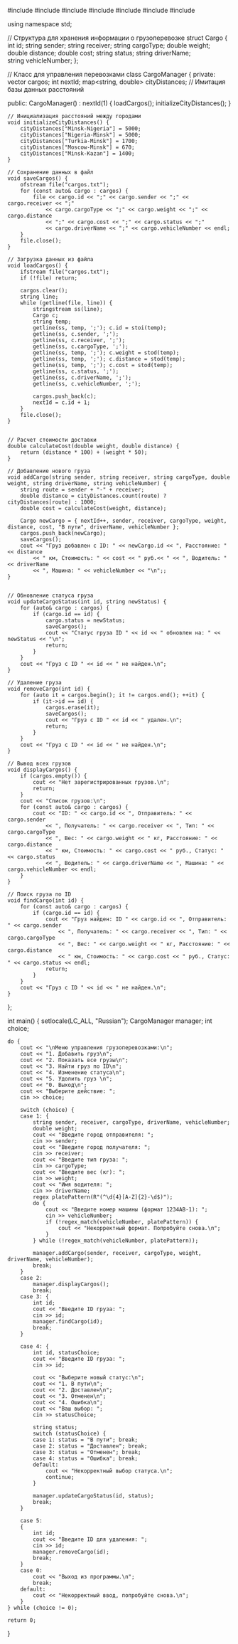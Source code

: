 #include <iostream>
#include <vector>
#include <string>
#include <fstream>
#include <sstream>
#include <map>
#include <regex>


using namespace std;

// Структура для хранения информации о грузоперевозке
struct Cargo {
    int id;
    string sender;
    string receiver;
    string cargoType;
    double weight;
    double distance;
    double cost;
    string status;
    string driverName;     
    string vehicleNumber;
};

// Класс для управления перевозками
class CargoManager {
private:
    vector<Cargo> cargos;
    int nextId;
    map<string, double> cityDistances; // Имитация базы данных расстояний

public:
    CargoManager() : nextId(1) {
        loadCargos();
        initializeCityDistances();
    }

    // Инициализация расстояний между городами
    void initializeCityDistances() {
        cityDistances["Minsk-Nigeria"] = 5000;
        cityDistances["Nigeria-Minsk"] = 5000;
        cityDistances["Turkia-Minsk"] = 1700;
        cityDistances["Moscow-Minsk"] = 670;
        cityDistances["Minsk-Kazan"] = 1400;
    }

    // Сохранение данных в файл
    void saveCargos() {
        ofstream file("cargos.txt");
        for (const auto& cargo : cargos) {
            file << cargo.id << ";" << cargo.sender << ";" << cargo.receiver << ";"
                << cargo.cargoType << ";" << cargo.weight << ";" << cargo.distance
                << ";" << cargo.cost << ";" << cargo.status << ";"
                << cargo.driverName << ";" << cargo.vehicleNumber << endl; 
        }
        file.close();
    }

    // Загрузка данных из файла
    void loadCargos() {
        ifstream file("cargos.txt");
        if (!file) return;

        cargos.clear();
        string line;
        while (getline(file, line)) {
            stringstream ss(line);
            Cargo c;
            string temp;
            getline(ss, temp, ';'); c.id = stoi(temp);
            getline(ss, c.sender, ';');
            getline(ss, c.receiver, ';');
            getline(ss, c.cargoType, ';');
            getline(ss, temp, ';'); c.weight = stod(temp);
            getline(ss, temp, ';'); c.distance = stod(temp);
            getline(ss, temp, ';'); c.cost = stod(temp);
            getline(ss, c.status, ';');
            getline(ss, c.driverName, ';');    
            getline(ss, c.vehicleNumber, ';'); 

            cargos.push_back(c);
            nextId = c.id + 1;
        }
        file.close();
    }


    // Расчет стоимости доставки
    double calculateCost(double weight, double distance) {
        return (distance * 100) + (weight * 50);
    }

    // Добавление нового груза
    void addCargo(string sender, string receiver, string cargoType, double weight, string driverName, string vehicleNumber) {
        string route = sender + "-" + receiver;
        double distance = cityDistances.count(route) ? cityDistances[route] : 1000; 
        double cost = calculateCost(weight, distance);

        Cargo newCargo = { nextId++, sender, receiver, cargoType, weight, distance, cost, "В пути", driverName, vehicleNumber };
        cargos.push_back(newCargo);
        saveCargos();
        cout << "Груз добавлен с ID: " << newCargo.id << ", Расстояние: " << distance
            << " км, Стоимость: " << cost << " руб.<< " << ", Водитель: " << driverName
            << ", Машина: " << vehicleNumber << "\n";;
    }


    // Обновление статуса груза
    void updateCargoStatus(int id, string newStatus) {
        for (auto& cargo : cargos) {
            if (cargo.id == id) {
                cargo.status = newStatus;
                saveCargos();
                cout << "Статус груза ID " << id << " обновлен на: " << newStatus << "\n";
                return;
            }
        }
        cout << "Груз с ID " << id << " не найден.\n";
    }

    // Удаление груза
    void removeCargo(int id) {
        for (auto it = cargos.begin(); it != cargos.end(); ++it) {
            if (it->id == id) {
                cargos.erase(it);
                saveCargos();
                cout << "Груз с ID " << id << " удален.\n";
                return;
            }
        }
        cout << "Груз с ID " << id << " не найден.\n";
    }

    // Вывод всех грузов
    void displayCargos() {
        if (cargos.empty()) {
            cout << "Нет зарегистрированных грузов.\n";
            return;
        }
        cout << "Список грузов:\n";
        for (const auto& cargo : cargos) {
            cout << "ID: " << cargo.id << ", Отправитель: " << cargo.sender
                << ", Получатель: " << cargo.receiver << ", Тип: " << cargo.cargoType
                << ", Вес: " << cargo.weight << " кг, Расстояние: " << cargo.distance
                << " км, Стоимость: " << cargo.cost << " руб., Статус: " << cargo.status
                << ", Водитель: " << cargo.driverName << ", Машина: " << cargo.vehicleNumber << endl;
        }
    }

    // Поиск груза по ID
    void findCargo(int id) {
        for (const auto& cargo : cargos) {
            if (cargo.id == id) {
                cout << "Груз найден: ID " << cargo.id << ", Отправитель: " << cargo.sender
                    << ", Получатель: " << cargo.receiver << ", Тип: " << cargo.cargoType
                    << ", Вес: " << cargo.weight << " кг, Расстояние: " << cargo.distance
                    << " км, Стоимость: " << cargo.cost << " руб., Статус: " << cargo.status << endl;
                return;
            }
        }
        cout << "Груз с ID " << id << " не найден.\n";
    }
};


int main() {
    setlocale(LC_ALL, "Russian");
    CargoManager manager;
    int choice;

    do {
        cout << "\nМеню управления грузоперевозками:\n";
        cout << "1. Добавить груз\n";
        cout << "2. Показать все грузы\n";
        cout << "3. Найти груз по ID\n";
        cout << "4. Изменение статуса\n";
        cout << "5. Удолить груз \n";
        cout << "0. Выход\n";
        cout << "Выберите действие: ";
        cin >> choice;

        switch (choice) {
        case 1: {
            string sender, receiver, cargoType, driverName, vehicleNumber;
            double weight;
            cout << "Введите город отправителя: ";
            cin >> sender;
            cout << "Введите город получателя: ";
            cin >> receiver;
            cout << "Введите тип груза: ";
            cin >> cargoType;
            cout << "Введите вес (кг): ";
            cin >> weight;
            cout << "Имя водителя: ";
            cin >> driverName;
            regex platePattern(R"(^\d{4}[A-Z]{2}-\d$)");
            do {
                cout << "Введите номер машины (формат 1234AB-1): ";
                cin >> vehicleNumber;
                if (!regex_match(vehicleNumber, platePattern)) {
                    cout << "Некорректный формат. Попробуйте снова.\n";
                }
            } while (!regex_match(vehicleNumber, platePattern));

            manager.addCargo(sender, receiver, cargoType, weight, driverName, vehicleNumber);
            break;
        }
        case 2:
            manager.displayCargos();
            break;
        case 3: {
            int id;
            cout << "Введите ID груза: ";
            cin >> id;
            manager.findCargo(id);
            break;
        }

        case 4: {
            int id, statusChoice;
            cout << "Введите ID груза: ";
            cin >> id;

            cout << "Выберите новый статус:\n";
            cout << "1. В пути\n";
            cout << "2. Доставлен\n";
            cout << "3. Отменен\n";
            cout << "4. Ошибка\n";
            cout << "Ваш выбор: ";
            cin >> statusChoice;

            string status;
            switch (statusChoice) {
            case 1: status = "В пути"; break;
            case 2: status = "Доставлен"; break;
            case 3: status = "Отменен"; break;
            case 4: status = "Ошибка"; break;
            default:
                cout << "Некорректный выбор статуса.\n";
                continue;
            }

            manager.updateCargoStatus(id, status);
            break;
        }

        case 5:
        {
            int id;
            cout << "Введите ID для удаления: ";
            cin >> id;
            manager.removeCargo(id);
            break;
        }
        case 0:
            cout << "Выход из программы.\n";
            break;
        default:
            cout << "Некорректный ввод, попробуйте снова.\n";
        }
    } while (choice != 0);

    return 0;
}

